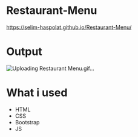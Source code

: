 # Restaurant-Menu
https://selim-haspolat.github.io/Restaurant-Menu/

# Output
![Uploading Restaurant Menu.gif…]()

# What i used
- HTML
- CSS
- Bootstrap
- JS
